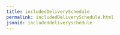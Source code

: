 ```yaml
---
title: includedDeliverySchedule
permalink: includedDeliverySchedule.html
jsonid: includeddeliveryschedule
---
```

